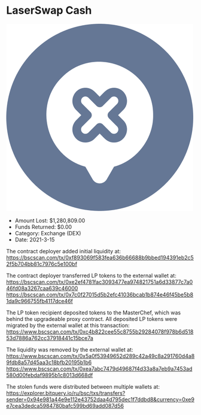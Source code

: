 # LaserSwap Cash
![LaserSwap Cash](/rektimages/LaserSwap-Cash.png)
- Amount Lost: $1,280,809.00
- Funds Returned: $0.00
- Category: Exchange (DEX)
- Date: 2021-3-15

The contract deployer added initial liquidity at:  
https://bscscan.com/tx/0xf893069f583fea636b66688b9bbed194391eb2c52f5b704bb81c7976c5e100bf  
  
The contract deployer transferred LP tokens to the external wallet at:  
https://bscscan.com/tx/0xe2ef4781fac3093477ea974821751a6d33877c7a046fd08a3267caa639c46000  
https://bscscan.com/tx/0x7c0f27015d5b2efc41036bcab1b874e46f45be5b81da9c966755fb4117dce46f  
  
The LP token recipient deposited tokens to the MasterChef, which was behind the upgradeable proxy contract. All deposited LP tokens were migrated by the external wallet at this transaction:  
https://www.bscscan.com/tx/0xc4b822cee55c8755b29284078f978b6d51853d7886a762cc37918441c15bce7a  
  
The liquidity was removed by the external wallet at:  
https://www.bscscan.com/tx/0x5a0f53949652d289c42a49c8a291760d4a89fdb8a57d45aa3c18bfb20195b1b6  
https://www.bscscan.com/tx/0xea7abc7479d49687f4d33a8a7eb9a7453ad580d00febdaf9895b1c8013d668df  
  
The stolen funds were distributed between multiple wallets at:  
https://explorer.bitquery.io/ru/bsc/txs/transfers?sender=0x94e981a44e9e112e43752daa4d795dec1f7ddbd8&currency=0xe9e7cea3dedca5984780bafc599bd69add087d56




